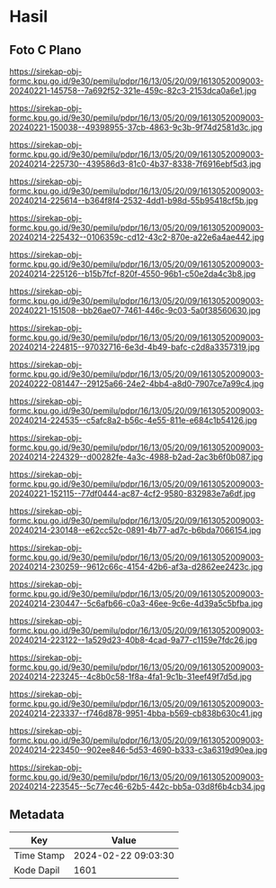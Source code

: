 # Hasil

## Foto C Plano

https://sirekap-obj-formc.kpu.go.id/9e30/pemilu/pdpr/16/13/05/20/09/1613052009003-20240221-145758--7a692f52-321e-459c-82c3-2153dca0a6e1.jpg

https://sirekap-obj-formc.kpu.go.id/9e30/pemilu/pdpr/16/13/05/20/09/1613052009003-20240221-150038--49398955-37cb-4863-9c3b-9f74d2581d3c.jpg

https://sirekap-obj-formc.kpu.go.id/9e30/pemilu/pdpr/16/13/05/20/09/1613052009003-20240214-225730--439586d3-81c0-4b37-8338-7f6916ebf5d3.jpg

https://sirekap-obj-formc.kpu.go.id/9e30/pemilu/pdpr/16/13/05/20/09/1613052009003-20240214-225614--b364f8f4-2532-4dd1-b98d-55b95418cf5b.jpg

https://sirekap-obj-formc.kpu.go.id/9e30/pemilu/pdpr/16/13/05/20/09/1613052009003-20240214-225432--0106359c-cd12-43c2-870e-a22e6a4ae442.jpg

https://sirekap-obj-formc.kpu.go.id/9e30/pemilu/pdpr/16/13/05/20/09/1613052009003-20240214-225126--b15b7fcf-820f-4550-96b1-c50e2da4c3b8.jpg

https://sirekap-obj-formc.kpu.go.id/9e30/pemilu/pdpr/16/13/05/20/09/1613052009003-20240221-151508--bb26ae07-7461-446c-9c03-5a0f38560630.jpg

https://sirekap-obj-formc.kpu.go.id/9e30/pemilu/pdpr/16/13/05/20/09/1613052009003-20240214-224815--97032716-6e3d-4b49-bafc-c2d8a3357319.jpg

https://sirekap-obj-formc.kpu.go.id/9e30/pemilu/pdpr/16/13/05/20/09/1613052009003-20240222-081447--29125a66-24e2-4bb4-a8d0-7907ce7a99c4.jpg

https://sirekap-obj-formc.kpu.go.id/9e30/pemilu/pdpr/16/13/05/20/09/1613052009003-20240214-224535--c5afc8a2-b56c-4e55-811e-e684c1b54126.jpg

https://sirekap-obj-formc.kpu.go.id/9e30/pemilu/pdpr/16/13/05/20/09/1613052009003-20240214-224329--d00282fe-4a3c-4988-b2ad-2ac3b6f0b087.jpg

https://sirekap-obj-formc.kpu.go.id/9e30/pemilu/pdpr/16/13/05/20/09/1613052009003-20240221-152115--77df0444-ac87-4cf2-9580-832983e7a6df.jpg

https://sirekap-obj-formc.kpu.go.id/9e30/pemilu/pdpr/16/13/05/20/09/1613052009003-20240214-230148--e62cc52c-0891-4b77-ad7c-b6bda7066154.jpg

https://sirekap-obj-formc.kpu.go.id/9e30/pemilu/pdpr/16/13/05/20/09/1613052009003-20240214-230259--9612c66c-4154-42b6-af3a-d2862ee2423c.jpg

https://sirekap-obj-formc.kpu.go.id/9e30/pemilu/pdpr/16/13/05/20/09/1613052009003-20240214-230447--5c6afb66-c0a3-46ee-9c6e-4d39a5c5bfba.jpg

https://sirekap-obj-formc.kpu.go.id/9e30/pemilu/pdpr/16/13/05/20/09/1613052009003-20240214-223122--1a529d23-40b8-4cad-9a77-c1159e7fdc26.jpg

https://sirekap-obj-formc.kpu.go.id/9e30/pemilu/pdpr/16/13/05/20/09/1613052009003-20240214-223245--4c8b0c58-1f8a-4fa1-9c1b-31eef49f7d5d.jpg

https://sirekap-obj-formc.kpu.go.id/9e30/pemilu/pdpr/16/13/05/20/09/1613052009003-20240214-223337--f746d878-9951-4bba-b569-cb838b630c41.jpg

https://sirekap-obj-formc.kpu.go.id/9e30/pemilu/pdpr/16/13/05/20/09/1613052009003-20240214-223450--902ee846-5d53-4690-b333-c3a6319d90ea.jpg

https://sirekap-obj-formc.kpu.go.id/9e30/pemilu/pdpr/16/13/05/20/09/1613052009003-20240214-223545--5c77ec46-62b5-442c-bb5a-03d8f6b4cb34.jpg


## Metadata

| Key        | Value               |
| ---------- | ------------------- |
| Time Stamp | 2024-02-22 09:03:30 |
| Kode Dapil | 1601                |



